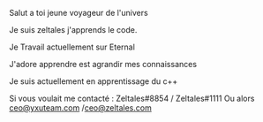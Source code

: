Salut a toi jeune voyageur de l'univers 

Je suis zeltales j'apprends le code.

Je Travail actuellement  sur Eternal

J'adore apprendre est agrandir mes connaissances  

Je suis actuellement en apprentissage du c++

Si vous voulait me contacté : Zeltales#8854 / Zeltales#1111
Ou alors ceo@yxuteam.com /ceo@zeltales.com 


